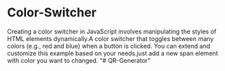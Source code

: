 # Color-Switcher

Creating a color switcher in JavaScript involves manipulating the styles of HTML elements dynamically.A color switcher that toggles between many colors (e.g., red and blue) when a button is clicked. You can extend and customize this example based on your needs.just add a new span element with color you want to changed.
"# QR-Generator" 
